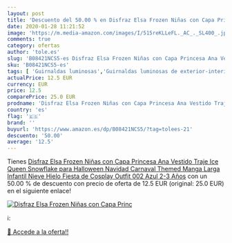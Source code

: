 ```yaml
---
layout: post
title: 'Descuento del 50.00 % en Disfraz Elsa Frozen Niñas con Capa Princ'
date: 2020-01-28 11:21:52
image: 'https://m.media-amazon.com/images/I/515reKLLeFL._AC_._SL400_.jpg'
comments: true
category: ofertas
author: 'tole.es'
slug: 'B08421NCS5-es Disfraz Elsa Frozen Niñas con Capa Princesa Ana Vestido...'
sku: 'B08421NCS5-es'
tags: [ 'Guirnaldas luminosas','Guirnaldas luminosas de exterior-interior','Guirnaldas luminosas de interior','Iluminación','navidad', ]
actualPrice: 12.5 EUR
currency: EUR
price: 12.5
comparePrice: 25.0 EUR
prodname: 'Disfraz Elsa Frozen Niñas con Capa Princesa Ana Vestido Traje Ice Queen Snowflake para Halloween Navidad Carnaval Themed Manga Larga Infantil Nieve Hielo Fiesta de Cosplay Outfit 002 Azul 2-3 Años'
country: 'es'
flag: '🇪🇸'
brand: ''
buyurl: 'https://www.amazon.es/dp/B08421NCS5/?tag=tolees-21'
descuento: '50.00'
average: '12.5'
---
```


Tienes [Disfraz Elsa Frozen Niñas con Capa Princesa Ana Vestido Traje Ice Queen Snowflake para Halloween Navidad Carnaval Themed Manga Larga Infantil Nieve Hielo Fiesta de Cosplay Outfit 002 Azul 2-3 Años](https://www.amazon.es/dp/B08421NCS5/?tag=tolees-21) con un 50.00 % de descuento con precio de oferta de 12.5 EUR (original: 25.0 EUR) en el siguiente enlace!

[![Disfraz Elsa Frozen Niñas con Capa Princ](https://m.media-amazon.com/images/I/515reKLLeFL._AC_._SL400_.jpg)](https://www.amazon.es/dp/B08421NCS5/?tag=tolees-21)

ℹ️:


[🛒 Accede a la oferta!!](https://www.amazon.es/dp/B08421NCS5/?tag=tolees-21)
